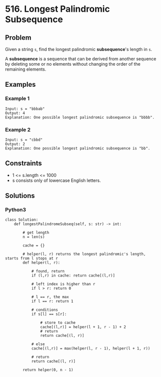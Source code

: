 # 516. Longest Palindromic Subsequence

## Problem

Given a string `s`, find the longest palindromic **subsequence**'s length in `s`.

A **subsequence** is a sequence that can be derived from another sequence by deleting some or no elements without changing the order of the remaining elements.

## Examples

### Example 1

```
Input: s = "bbbab"
Output: 4
Explanation: One possible longest palindromic subsequence is "bbbb".
```

### Example 2

```
Input: s = "cbbd"
Output: 2
Explanation: One possible longest palindromic subsequence is "bb".
```

## Constraints

* 1 <= s.length <= 1000
* s consists only of lowercase English letters.

## Solutions

### Python3

```
class Solution:
    def longestPalindromeSubseq(self, s: str) -> int:
        
        # get length
        n = len(s)
        
        cache = {}
        
        # helper(l, r) returns the longest palindromic's length, starts from l stops at r
        def helper(l, r):
            
            # found, return
            if (l,r) in cache: return cache[(l,r)]
            
            # left index is higher than r
            if l > r: return 0
            
            # l == r, the max
            if l == r: return 1
            
            # conditions
            if s[l] == s[r]:
                
                # store to cache
                cache[(l,r)] = helper(l + 1, r - 1) + 2
                # return
                return cache[(l, r)]
            
            # else
            cache[(l,r)] = max(helper(l, r - 1), helper(l + 1, r))
            
            # return
            return cache[(l, r)]

        return helper(0, n - 1) 
```
